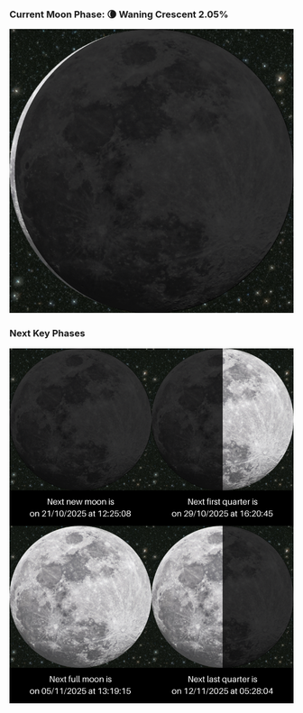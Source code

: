 ### Current Moon Phase: 🌘 Waning Crescent 2.05%
![Moon Phase](moonphase.png)
### Next Key Phases
![Gallery](gallery.png)